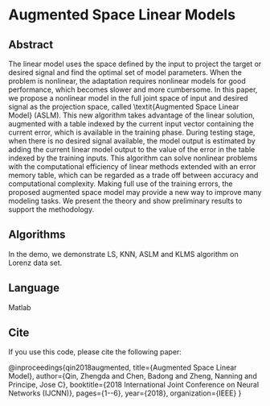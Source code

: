 # Augmented Space Linear Models
## Abstract
The linear model uses the space defined by the input to project the target or desired signal and find the optimal set of model parameters. When the problem is nonlinear, the adaptation requires nonlinear models for good performance, which becomes slower and more cumbersome. In this paper, we propose a nonlinear model in the full joint space of input and desired signal as the projection space, called \textit{Augmented Space Linear Model} (ASLM). This new algorithm takes advantage of the linear solution, augmented with a table indexed by the current input vector containing the current error, which is available in the training phase. During testing stage, when there is no desired signal available, the model output is estimated by adding the current linear model output to the value of the error in the table indexed by the training inputs. This algorithm can solve nonlinear problems with the computational efficiency of linear methods extended with an error memory table, which can be regarded as a trade off between accuracy and computational complexity. Making full use of the training errors, the proposed augmented space model may provide a new way to improve many modeling tasks. We present the theory and show preliminary results to support the methodology. 
## Algorithms
In the demo, we demonstrate LS, KNN, ASLM and KLMS algorithm on Lorenz data set.
## Language
Matlab
## Cite
If you use this code, please cite the following paper:

@inproceedings{qin2018augmented,
  title={Augmented Space Linear Model},
  author={Qin, Zhengda and Chen, Badong and Zheng, Nanning and Principe, Jose C},
  booktitle={2018 International Joint Conference on Neural Networks (IJCNN)},
  pages={1--6},
  year={2018},
  organization={IEEE}
}

